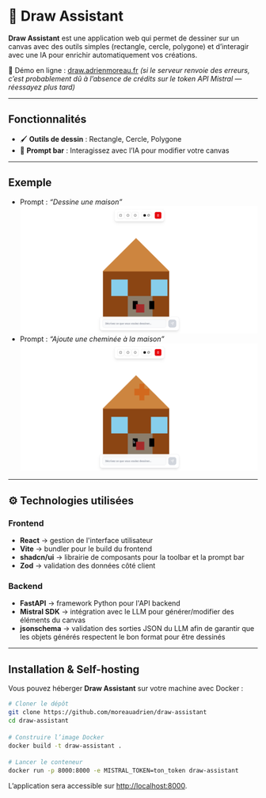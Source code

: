 # 🎨 Draw Assistant

**Draw Assistant** est une application web qui permet de dessiner sur un canvas avec des outils simples (rectangle, cercle, polygone) et d’interagir avec une IA pour enrichir automatiquement vos créations.

🚀 Démo en ligne : [draw.adrienmoreau.fr](https://draw.adrienmoreau.fr)
*(si le serveur renvoie des erreurs, c’est probablement dû à l’absence de crédits sur le token API Mistral — réessayez plus tard)*

---

## Fonctionnalités

* 🖌️ **Outils de dessin** : Rectangle, Cercle, Polygone
* 💬 **Prompt bar** : Interagissez avec l’IA pour modifier votre canvas

---

## Exemple

  * Prompt : *“Dessine une maison”*
    ![Exemple maison](./screenshots/house.png)
  * Prompt : *“Ajoute une cheminée à la maison”*
    ![Exemple cheminée](./screenshots/chimney.png)

---


## ⚙️ Technologies utilisées

### Frontend

* **React** → gestion de l'interface utilisateur
* **Vite** → bundler pour le build du frontend
* **shadcn/ui** → librairie de composants pour la toolbar et la prompt bar
* **Zod** → validation des données côté client

### Backend

* **FastAPI** → framework Python pour l'API backend
* **Mistral SDK** → intégration avec le LLM pour générer/modifier des éléments du canvas
* **jsonschema** → validation des sorties JSON du LLM afin de garantir que les objets générés respectent le bon format pour être dessinés

---

## Installation & Self-hosting

Vous pouvez héberger **Draw Assistant** sur votre machine avec Docker :

```bash
# Cloner le dépôt
git clone https://github.com/moreauadrien/draw-assistant
cd draw-assistant

# Construire l’image Docker
docker build -t draw-assistant .

# Lancer le conteneur
docker run -p 8000:8000 -e MISTRAL_TOKEN=ton_token draw-assistant
```

L’application sera accessible sur [http://localhost:8000](http://localhost:8000).
